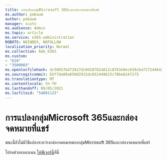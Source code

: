 ```yaml
---
title: การแปลงกลุ่มMicrosoft 365และกล่องจดหมายที่แชร์
ms.author: pebaum
author: pebaum
manager: scotv
ms.audience: Admin
ms.topic: article
ms.service: o365-administration
ROBOTS: NOINDEX, NOFOLLOW
localization_priority: Normal
ms.collection: Adm_O365
ms.custom:
- "624"
- "3500003"
ms.openlocfilehash: dc50957b472817dc0d18782a812c8763e8ec630cba72724464a920596abaf950
ms.sourcegitcommit: b5f7da89a650d2915dc652449623c78be6247175
ms.translationtype: MT
ms.contentlocale: th-TH
ms.lasthandoff: 08/05/2021
ms.locfileid: "54081125"
---
```

# <a name="conversion-of-microsoft-365-group-and-shared-mailboxes"></a>การแปลงกลุ่มMicrosoft 365และกล่องจดหมายที่แชร์

ขณะนี้ยังไม่มีวิธีแปลงระหว่างกล่องจดหมายของกลุ่มMicrosoft 365และกล่องจดหมายที่แชร์

โปรดช่วยลงคะแนน [ให้ฟีเจอร์นี้](https://aka.ms/M365GroupToShared)ที่นี่
